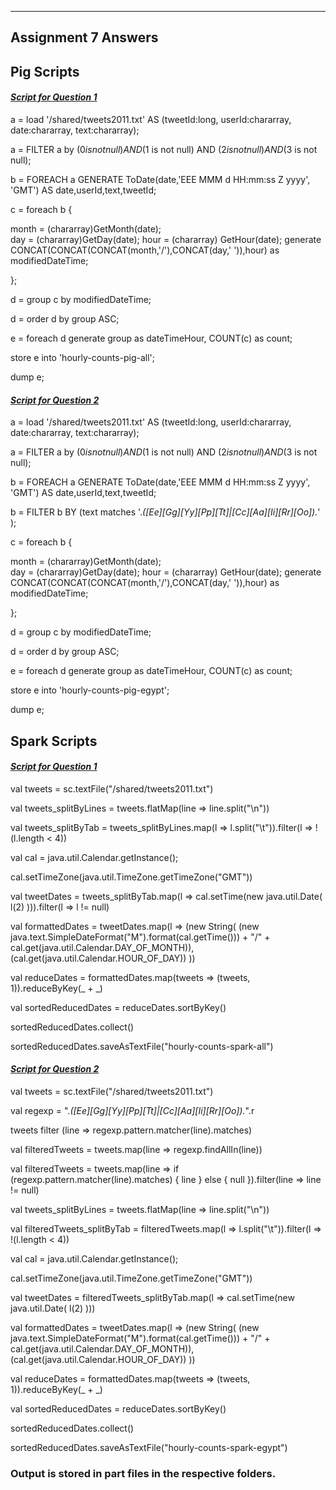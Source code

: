 -----------------------
Assignment 7 Answers
-----------------------


Pig Scripts 
-------------

<h4><u><i>Script for Question 1</i></u></h4>

a = load '/shared/tweets2011.txt' AS (tweetId:long, userId:chararray, date:chararray, text:chararray);

a = FILTER a by ($0 is not null) AND ($1 is not null) AND ($2 is not null) AND ($3 is not null);

b = FOREACH a GENERATE ToDate(date,'EEE MMM d HH:mm:ss Z yyyy', 'GMT') AS date,userId,text,tweetId;

c = foreach b {  

month = (chararray)GetMonth(date);                         
day = (chararray)GetDay(date);
hour = (chararray) GetHour(date);
generate CONCAT(CONCAT(CONCAT(month,'/'),CONCAT(day,' ')),hour) as modifiedDateTime;                                

};

d = group c by modifiedDateTime;

d = order d by group ASC;

e = foreach d generate group as dateTimeHour, COUNT(c) as count;

store e into 'hourly-counts-pig-all';

dump e;

<h4><u><i>Script for Question 2</i></u></h4>

a = load '/shared/tweets2011.txt' AS (tweetId:long, userId:chararray, date:chararray, text:chararray);

a = FILTER a by ($0 is not null) AND ($1 is not null) AND ($2 is not null) AND ($3 is not null);

b = FOREACH a GENERATE ToDate(date,'EEE MMM d HH:mm:ss Z yyyy', 'GMT') AS date,userId,text,tweetId;

b = FILTER b BY (text matches '.*([Ee][Gg][Yy][Pp][Tt]|[Cc][Aa][Ii][Rr][Oo]).*' );

c = foreach b {  

month = (chararray)GetMonth(date);                         
day = (chararray)GetDay(date);
hour = (chararray) GetHour(date);
generate CONCAT(CONCAT(CONCAT(month,'/'),CONCAT(day,' ')),hour) as modifiedDateTime;                                

};

d = group c by modifiedDateTime;

d = order d by group ASC;

e = foreach d generate group as dateTimeHour, COUNT(c) as count;

store e into 'hourly-counts-pig-egypt';

dump e;

Spark Scripts 
--------------


<h4><u><i>Script for Question 1</i></u></h4>

val tweets = sc.textFile("/shared/tweets2011.txt")

val tweets_splitByLines = tweets.flatMap(line => line.split("\n"))

val tweets_splitByTab = tweets_splitByLines.map(l => l.split("\t")).filter(l => !(l.length < 4))

val cal = java.util.Calendar.getInstance();

cal.setTimeZone(java.util.TimeZone.getTimeZone("GMT"))

val tweetDates = tweets_splitByTab.map(l => cal.setTime(new java.util.Date( l(2) ))).filter(l => l != null)

val formattedDates = tweetDates.map(l => (new String( (new java.text.SimpleDateFormat("M").format(cal.getTime())) + "/" + cal.get(java.util.Calendar.DAY_OF_MONTH)), (cal.get(java.util.Calendar.HOUR_OF_DAY)) ))

val reduceDates = formattedDates.map(tweets => (tweets, 1)).reduceByKey(_ + _)

val sortedReducedDates = reduceDates.sortByKey()

sortedReducedDates.collect()

sortedReducedDates.saveAsTextFile("hourly-counts-spark-all")


<h4><u><i>Script for Question 2</i></u></h4>


val tweets = sc.textFile("/shared/tweets2011.txt")

val regexp = ".*([Ee][Gg][Yy][Pp][Tt]|[Cc][Aa][Ii][Rr][Oo]).*".r

tweets filter (line => regexp.pattern.matcher(line).matches)

val filteredTweets = tweets.map(line => regexp.findAllIn(line))

val filteredTweets = tweets.map(line =>
if (regexp.pattern.matcher(line).matches) {
    line
}
else {
    null
}).filter(line => line != null)



val tweets_splitByLines = tweets.flatMap(line => line.split("\n"))

val filteredTweets_splitByTab = filteredTweets.map(l => l.split("\t")).filter(l => !(l.length < 4))

val cal = java.util.Calendar.getInstance();

cal.setTimeZone(java.util.TimeZone.getTimeZone("GMT"))

val tweetDates = filteredTweets_splitByTab.map(l => cal.setTime(new java.util.Date( l(2) )))

val formattedDates = tweetDates.map(l => (new String( (new java.text.SimpleDateFormat("M").format(cal.getTime())) + "/" + cal.get(java.util.Calendar.DAY_OF_MONTH)), (cal.get(java.util.Calendar.HOUR_OF_DAY)) ))

val reduceDates = formattedDates.map(tweets => (tweets, 1)).reduceByKey(_ + _)

val sortedReducedDates = reduceDates.sortByKey()

sortedReducedDates.collect()

sortedReducedDates.saveAsTextFile("hourly-counts-spark-egypt")




<h3>Output is stored in part files in the respective folders.</h3>

